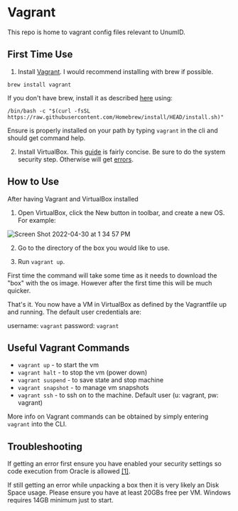 # Vagrant
This repo is home to vagrant config files relevant to UnumID. 

## First Time Use

1) Install [Vagrant](https://www.vagrantup.com/downloads). I would recommend installing with brew if possible.

```
brew install vagrant
```

If you don't have brew, install it as described [here](https://brew.sh) using:

```
/bin/bash -c "$(curl -fsSL https://raw.githubusercontent.com/Homebrew/install/HEAD/install.sh)"
```

Ensure is properly installed on your path by typing `vagrant` in the cli and should get command help.


2) Install VirtualBox. This [guide](https://cs.hofstra.edu/docs/pages/guides/vbox_mac.html) is fairly concise. Be sure to do the system security step. Otherwise will get [errors](https://www.howtogeek.com/658047/how-to-fix-virtualboxs-%E2%80%9Ckernel-driver-not-installed-rc-1908-error/).


## How to Use
After having Vagrant and VirtualBox installed 

1) Open VirtualBox, click the New button in toolbar, and create a new OS. For example:

![Screen Shot 2022-04-30 at 1 34 57 PM](https://user-images.githubusercontent.com/37675947/166116270-4bafc457-2846-43e1-9908-1eb8c8639ad5.png)

2) Go to the directory of the box you would like to use.

3) Run `vagrant up`.

First time the command will take some time as it needs to download the "box" with the os image. However after the first time this will be much quicker.

That's it. You now have a VM in VirtualBox as defined by the Vagrantfile up and running. The default user credentials are: 

username: `vagrant` 
password: `vagrant`


## Useful Vagrant Commands

- `vagrant up` - to start the vm
- `vagrant halt` - to stop the vm (power down)
- `vagrant suspend` - to save state and stop machine
- `vagrant snapshot` - to manage vm snapshots
- `vagrant ssh` - to ssh on to the machine. Default user (u: vagrant, pw: vagrant)

More info on Vagrant commands can be obtained by simply entering `vagrant` into the CLI.

## Troubleshooting
If getting an error first ensure you have enabled your security settings so code execution from Oracle is allowed [[1]](https://www.howtogeek.com/658047/how-to-fix-virtualboxs-%E2%80%9Ckernel-driver-not-installed-rc-1908-error/).

If still getting an error while unpacking a box then it is very likely an Disk Space usage. Please ensure you have at least 20GBs free per VM. Windows requires 14GB minimum just to start.
